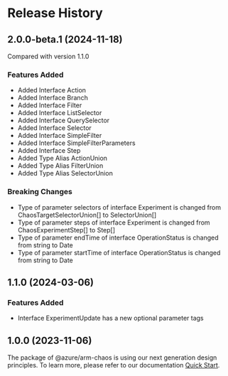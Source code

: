 # Release History
    
## 2.0.0-beta.1 (2024-11-18)
Compared with version 1.1.0
    
### Features Added

  - Added Interface Action
  - Added Interface Branch
  - Added Interface Filter
  - Added Interface ListSelector
  - Added Interface QuerySelector
  - Added Interface Selector
  - Added Interface SimpleFilter
  - Added Interface SimpleFilterParameters
  - Added Interface Step
  - Added Type Alias ActionUnion
  - Added Type Alias FilterUnion
  - Added Type Alias SelectorUnion

### Breaking Changes

  - Type of parameter selectors of interface Experiment is changed from ChaosTargetSelectorUnion[] to SelectorUnion[]
  - Type of parameter steps of interface Experiment is changed from ChaosExperimentStep[] to Step[]
  - Type of parameter endTime of interface OperationStatus is changed from string to Date
  - Type of parameter startTime of interface OperationStatus is changed from string to Date
    
    
## 1.1.0 (2024-03-06)
    
### Features Added

  - Interface ExperimentUpdate has a new optional parameter tags
    
    
## 1.0.0 (2023-11-06)

The package of @azure/arm-chaos is using our next generation design principles. To learn more, please refer to our documentation [Quick Start](https://aka.ms/azsdk/js/mgmt/quickstart).
